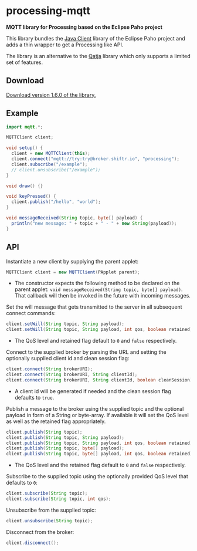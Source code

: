 # processing-mqtt

**MQTT library for Processing based on the Eclipse Paho project**

This library bundles the [Java Client](https://eclipse.org/paho/clients/java/) library of the Eclipse Paho project and adds a thin wrapper to get a Processing like API.

The library is an alternative to the [Qatja](https://github.com/Qatja/processing) library which only supports a limited set of features.

## Download

[Download version 1.6.0 of the library.](https://github.com/256dpi/processing-mqtt/releases/download/v1.6.0/mqtt.zip)

## Example

```java
import mqtt.*;

MQTTClient client;

void setup() {
  client = new MQTTClient(this);
  client.connect("mqtt://try:try@broker.shiftr.io", "processing");
  client.subscribe("/example");
  // client.unsubscribe("/example");
}

void draw() {}

void keyPressed() {
  client.publish("/hello", "world");
}

void messageReceived(String topic, byte[] payload) {
  println("new message: " + topic + " - " + new String(payload));
}
```

## API

Instantiate a new client by supplying the parent applet:

```java
MQTTClient client = new MQTTClient(PApplet parent);
```

- The constructor expects the following method to be declared on the parent applet: `void messageReceived(String topic, byte[] payload)`. That callback will then be invoked in the future with incoming messages.

Set the will message that gets transmitted to the server in all subsequent connect commands:

```java
client.setWill(String topic, String payload);
client.setWill(String topic, String payload, int qos, boolean retained);
```

- The QoS level and retained flag default to `0` and `false` respectively.

Connect to the supplied broker by parsing the URL and setting the optionally supplied client id and clean session flag:

```java
client.connect(String brokerURI);
client.connect(String brokerURI, String clientId);
client.connect(String brokerURI, String clientId, boolean cleanSession);
```

- A client id will be generated if needed and the clean session flag defaults to `true`.

Publish a message to the broker using the supplied topic and the optional payload in form of a String or byte-array. If available it will set the QoS level as well as the retained flag appropriately.

```java
client.publish(String topic);
client.publish(String topic, String payload);
client.publish(String topic, String payload, int qos, boolean retained);
client.publish(String topic, byte[] payload);
client.publish(String topic, byte[] payload, int qos, boolean retained);
```

- The QoS level and the retained flag default to `0` and `false` respectively.

Subscribe to the supplied topic using the optionally provided QoS level that defaults to `0`:

```java
client.subscribe(String topic);
client.subscribe(String topic, int qos);
```

Unsubscribe from the supplied topic:

```java
client.unsubscribe(String topic);
```

Disconnect from the broker:

```java
client.disconnect();
```

